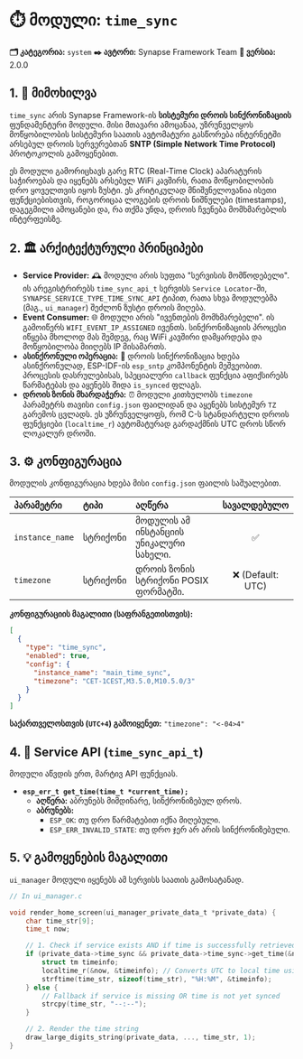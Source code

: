 # ⏱️ მოდული: `time_sync`

**🗂️ კატეგორია:** `system`
**✒️ ავტორი:** Synapse Framework Team
**🔖 ვერსია:** 2.0.0

## 1. 📜 მიმოხილვა

`time_sync` არის Synapse Framework-ის **სისტემური დროის სინქრონიზაციის** ფუნდამენტური მოდული. მისი მთავარი ამოცანაა, უზრუნველყოს მოწყობილობის სისტემური საათის ავტომატური გასწორება ინტერნეტში არსებულ დროის სერვერებთან **SNTP (Simple Network Time Protocol)** პროტოკოლის გამოყენებით.

ეს მოდული გამორიცხავს გარე RTC (Real-Time Clock) აპარატურის საჭიროებას და იყენებს არსებულ WiFi კავშირს, რათა მოწყობილობის დრო ყოველთვის იყოს ზუსტი. ეს კრიტიკულად მნიშვნელოვანია ისეთი ფუნქციებისთვის, როგორიცაა ლოგების დროის ნიშნულები (timestamps), დაგეგმილი ამოცანები და, რა თქმა უნდა, დროის ჩვენება მომხმარებლის ინტერფეისზე.

## 2. 🏛️ არქიტექტურული პრინციპები

- **Service Provider:** 🕰️ მოდული არის სუფთა "სერვისის მომწოდებელი". ის არეგისტრირებს `time_sync_api_t` სერვისს `Service Locator`-ში, `SYNAPSE_SERVICE_TYPE_TIME_SYNC_API` ტიპით, რათა სხვა მოდულებმა (მაგ., `ui_manager`) შეძლონ ზუსტი დროის მიღება.
- **Event Consumer:** 🌐 მოდული არის "ივენთების მომხმარებელი". ის გამოიწერს `WIFI_EVENT_IP_ASSIGNED` ივენთს. სინქრონიზაციის პროცესი იწყება მხოლოდ მას შემდეგ, რაც WiFi კავშირი დამყარდება და მოწყობილობა მიიღებს IP მისამართს.
- **ასინქრონული ოპერაცია:** 🔄 დროის სინქრონიზაცია ხდება ასინქრონულად, ESP-IDF-ის `esp_sntp` კომპონენტის მეშვეობით. პროცესის დასრულებისას, სპეციალური `callback` ფუნქცია აფიქსირებს წარმატებას და აყენებს შიდა `is_synced` ფლაგს.
- **დროის ზონის მხარდაჭერა:** ⏰ მოდული კითხულობს `timezone` პარამეტრს თავისი `config.json` ფაილიდან და აყენებს სისტემურ `TZ` გარემოს ცვლადს. ეს უზრუნველყოფს, რომ C-ს სტანდარტული დროის ფუნქციები (`localtime_r`) ავტომატურად გარდაქმნის UTC დროს სწორ ლოკალურ დროში.

## 3. ⚙️ კონფიგურაცია

მოდულის კონფიგურაცია ხდება მისი `config.json` ფაილის საშუალებით.

| პარამეტრი | ტიპი | აღწერა | სავალდებულო |
| :--- | :--- | :--- | :---: |
| `instance_name` | სტრიქონი | მოდულის ამ ინსტანციის უნიკალური სახელი. | ✅ |
| `timezone` | სტრიქონი | დროის ზონის სტრიქონი POSIX ფორმატში. | ❌ (Default: UTC) |

**კონფიგურაციის მაგალითი (საფრანგეთისთვის):**

```json
[
  {
    "type": "time_sync",
    "enabled": true,
    "config": {
      "instance_name": "main_time_sync",
      "timezone": "CET-1CEST,M3.5.0,M10.5.0/3"
    }
  }
]
```

**საქართველოსთვის (`UTC+4`) გამოიყენეთ:** `"timezone": "<-04>4"`

## 4. 🔌 Service API (`time_sync_api_t`)

მოდული აწვდის ერთ, მარტივ API ფუნქციას.

- **`esp_err_t get_time(time_t *current_time);`**
  - **აღწერა:** აბრუნებს მიმდინარე, სინქრონიზებულ დროს.
  - **აბრუნებს:**
    - `ESP_OK`: თუ დრო წარმატებით იქნა მიღებული.
    - `ESP_ERR_INVALID_STATE`: თუ დრო ჯერ არ არის სინქრონიზებული.

## 5. 💡 გამოყენების მაგალითი

`ui_manager` მოდული იყენებს ამ სერვისს საათის გამოსატანად.

```c
// In ui_manager.c

void render_home_screen(ui_manager_private_data_t *private_data) {
    char time_str[9];
    time_t now;

    // 1. Check if service exists AND if time is successfully retrieved
    if (private_data->time_sync && private_data->time_sync->get_time(&now) == ESP_OK) {
        struct tm timeinfo;
        localtime_r(&now, &timeinfo); // Converts UTC to local time using TZ variable
        strftime(time_str, sizeof(time_str), "%H:%M", &timeinfo);
    } else {
        // Fallback if service is missing OR time is not yet synced
        strcpy(time_str, "--:--");
    }

    // 2. Render the time string
    draw_large_digits_string(private_data, ..., time_str, 1);
}
```
